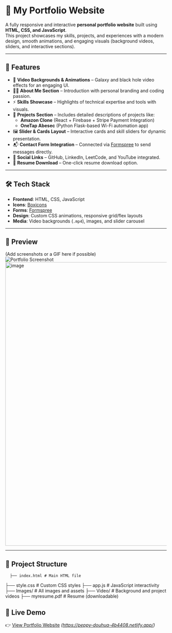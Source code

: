 # 🌌 My Portfolio Website  

A fully responsive and interactive **personal portfolio website** built using **HTML, CSS, and JavaScript**.  
This project showcases my skills, projects, and experiences with a modern design, smooth animations, and engaging visuals (background videos, sliders, and interactive sections).  

---

## 🚀 Features  
- 🎥 **Video Backgrounds & Animations** – Galaxy and black hole video effects for an engaging UI.  
- 🧑‍💻 **About Me Section** – Introduction with personal branding and coding passion.  
- ⚡ **Skills Showcase** – Highlights of technical expertise and tools with visuals.  
- 📂 **Projects Section** – Includes detailed descriptions of projects like:  
  - **Amazon Clone** (React + Firebase + Stripe Payment Integration)  
  - **OneTap Abesec** (Python Flask-based Wi-Fi automation app)  
- 🖼️ **Slider & Cards Layout** – Interactive cards and skill sliders for dynamic presentation.  
- 📬 **Contact Form Integration** – Connected via [Formspree](https://formspree.io/) to send messages directly.  
- 🔗 **Social Links** – GitHub, LinkedIn, LeetCode, and YouTube integrated.  
- 📄 **Resume Download** – One-click resume download option.  

---

## 🛠️ Tech Stack  
- **Frontend**: HTML, CSS, JavaScript  
- **Icons**: [Boxicons](https://boxicons.com/)  
- **Forms**: [Formspree](https://formspree.io/)  
- **Design**: Custom CSS animations, responsive grid/flex layouts  
- **Media**: Video backgrounds (`.mp4`), images, and slider carousel  

---

## 📸 Preview  
(Add screenshots or a GIF here if possible)  
![Portfolio Screenshot](./Images/preview.png) 
<img width="1891" height="885" alt="image" src="https://github.com/user-attachments/assets/62defc4e-f616-4ae5-a079-4ac738863a31" />


---

## 📂 Project Structure  
      ├── index.html # Main HTML file
├── style.css # Custom CSS styles
├── app.js # JavaScript interactivity
├── Images/ # All images and assets
├── Video/ # Background and project videos
├── myresume.pdf # Resume (downloadable)

## 🔗 Live Demo  
👉 [View Portfolio Website](#) *(https://peppy-douhua-4b4408.netlify.app/)* 
